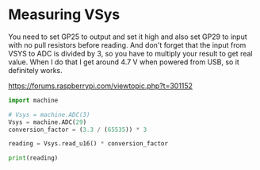 # Measuring VSys

You need to set GP25 to output and set it high and also set GP29 to input with no pull resistors before reading. 
And don't forget that the input from VSYS to ADC is divided by 3, so you have to multiply your result to get real value. 
When I do that I get around 4.7 V when powered from USB, so it definitely works.

https://forums.raspberrypi.com/viewtopic.php?t=301152

```py
import machine

# Vsys = machine.ADC(3)
Vsys = machine.ADC(29)
conversion_factor = (3.3 / (65535)) * 3

reading = Vsys.read_u16() * conversion_factor

print(reading)
```

